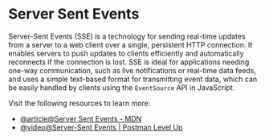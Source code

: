 # Server Sent Events

Server-Sent Events (SSE) is a technology for sending real-time updates from a server to a web client over a single, persistent HTTP connection. It enables servers to push updates to clients efficiently and automatically reconnects if the connection is lost. SSE is ideal for applications needing one-way communication, such as live notifications or real-time data feeds, and uses a simple text-based format for transmitting event data, which can be easily handled by clients using the `EventSource` API in JavaScript.

Visit the following resources to learn more:

- [@article@Server Sent Events - MDN](https://developer.mozilla.org/en-US/docs/Web/API/Server-sent_events)
- [@video@Server-Sent Events | Postman Level Up](https://www.youtube.com/watch?v=KrE044J8jEQ&t=1s)
